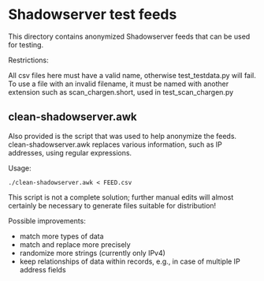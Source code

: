<!--
SPDX-FileCopyrightText: 2017 Gernot Schulz

SPDX-License-Identifier: AGPL-3.0-or-later
-->

Shadowserver test feeds
=======================

This directory contains anonymized Shadowserver feeds that can be used for
testing.

Restrictions:

All csv files here must have a valid name, otherwise test_testdata.py will fail.
To use a file with an invalid filename, it must be named with another extension
such as scan_chargen.short, used in test_scan_chargen.py


clean-shadowserver.awk
----------------------

Also provided is the script that was used to help anonymize the feeds.
clean-shadowserver.awk replaces various information, such as IP addresses,
using regular expressions.

Usage:

    ./clean-shadowserver.awk < FEED.csv

This script is not a complete solution; further manual edits will almost
certainly be necessary to generate files suitable for distribution!

Possible improvements:

* match more types of data
* match and replace more precisely
* randomize more strings (currently only IPv4)
* keep relationships of data within records, e.g., in case of multiple IP
  address fields
